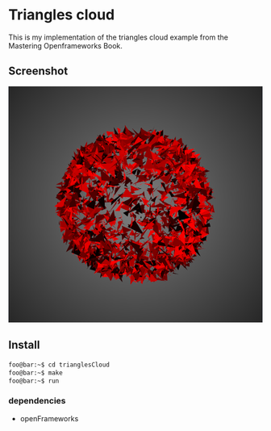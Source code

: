 # Triangles cloud

This is my implementation of the triangles cloud example from the Mastering Openframeworks Book.


## Screenshot
![Screenshot](screenshot.png)

## Install

```console
foo@bar:~$ cd trianglesCloud
foo@bar:~$ make
foo@bar:~$ run
```

### dependencies
* openFrameworks

